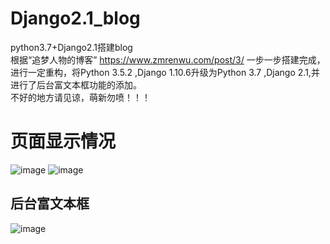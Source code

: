 # Django2.1_blog
python3.7+Django2.1搭建blog  
根据“追梦人物的博客” https://www.zmrenwu.com/post/3/ 一步一步搭建完成，进行一定重构，将Python 3.5.2 ,Django 1.10.6升级为Python 3.7 ,Django 2.1,并进行了后台富文本框功能的添加。  
不好的地方请见谅，萌新勿喷！！！
# 页面显示情况  
![image](https://github.com/QunLeLZ/img_ziyong/blob/master/QQ%E6%88%AA%E5%9B%BE20181017143443.png)
![image](https://github.com/QunLeLZ/img_ziyong/blob/master/QQ%E6%88%AA%E5%9B%BE20181017145741.png)
## 后台富文本框  
![image](https://github.com/QunLeLZ/img_ziyong/blob/master/QQ%E6%88%AA%E5%9B%BE20181017141139.png)
